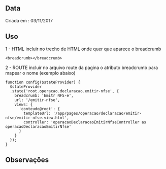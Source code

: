 ## Data
Criada em : 03/11/2017

## Uso

1 - HTML
incluir no trecho de HTML onde quer que aparece o breadcrumb
```
<breadcrumb></breadcrumb>
```

2 - ROUTE
incluir no arquivo route da pagina o atributo breadcrumb para mapear o nome (exemplo abaixo)
```
function config($stateProvider) {
  $stateProvider
  .state('root.operacao.declaracao.emitir-nfse', {
    breadcrumb: 'Emitr NFS-e',
    url: '/emitir-nfse',
    views: {
      'conteudo@root': {
        templateUrl: '/app/pages/operacao/declaracao/emitir-nfse/emitir-nfse.view.html',
        controller: 'operacaoDeclaracaoEmitirNfseController as operacaoDeclaracaoEmitirNfse'
      }
    }
  });
}
```

## Observações
